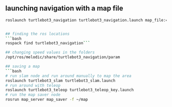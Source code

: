 ## launching navigation with a map file
```bash
roslaunch turtlebot3_navigation turtlebot3_navigation.launch map_file:=/home/yannik/map_new.yaml```


## finding the ros locations
```bash
rospack find turtlebot3_navigation```

## changing speed values in the folders
/opt/ros/melodic/share/turtlebot3_navigation/param

## saving a map
```bash
# run slam node and run around manually to map the area
roslaunch turtlebot3_slam turtlebot3_slam.launch 
# run around with teleop
roslaunch turtlebot3_teleop turtlebot3_teleop_key.launch
# run the map saver node 
rosrun map_server map_saver -f ~/map
```